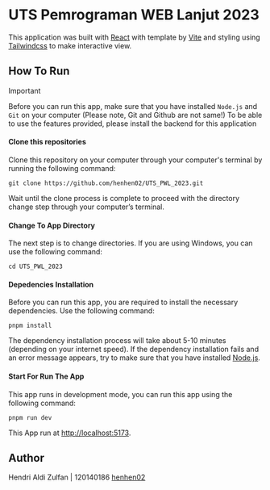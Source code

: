 # UTS Pemrograman WEB Lanjut 2023

This application was built with [React](https://react.dev/) with template by [Vite](https://vitejs.dev/) and styling using [Tailwindcss](https://tailwindcss.com/) to make interactive view.

## How To Run

> [!IMPORTANT]
> Before you can run this app, make sure that you have installed `Node.js` and `Git` on your computer (Please note, Git and Github are not same!)
> To be able to use the features provided, please install the backend for this application

#### Clone this repositories

Clone this repository on your computer through your computer's terminal by running the following command:

```
git clone https://github.com/henhen02/UTS_PWL_2023.git
```

Wait until the clone process is complete to proceed with the directory change step through your computer’s terminal.

#### Change To App Directory

The next step is to change directories. If you are using Windows, you can use the following command:

```
cd UTS_PWL_2023
```

#### Depedencies Installation

Before you can run this app, you are required to install the necessary dependencies. Use the following command:

```
pnpm install
```

The dependency installation process will take about 5-10 minutes (depending on your internet speed). If the dependency installation fails and an error message appears, try to make sure that you have installed [Node.js](https://nodejs.org/en).

#### Start For Run The App

This app runs in development mode, you can run this app using the following command:

```
pnpm run dev
```

This App run at [http://localhost:5173](http://localhost:5173).

## Author

Hendri Aldi Zulfan | 120140186
[henhen02](https://github.com/henhen02)
